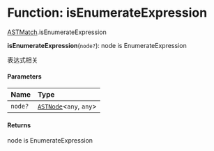 # Function: isEnumerateExpression

[ASTMatch](/auto-docs/variable-plugin/modules/ASTMatch.md).isEnumerateExpression

**isEnumerateExpression**(`node?`): node is EnumerateExpression

表达式相关

#### Parameters

| Name | Type |
| :------ | :------ |
| `node?` | [`ASTNode`](/auto-docs/variable-plugin/classes/ASTNode.md)<`any`, `any`> |

#### Returns

node is EnumerateExpression
